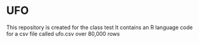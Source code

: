 # UFO 
This repository is created for the class test 
It contains an R language code for a csv file called ufo.csv over 80,000 rows
